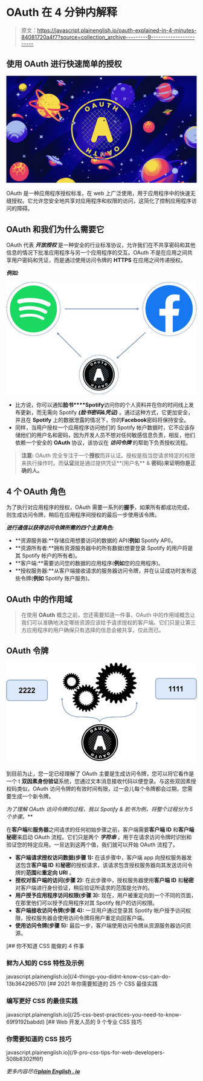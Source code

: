 # OAuth 在 4 分钟内解释

> 原文：<https://javascript.plainenglish.io/oauth-explained-in-4-minutes-84081720a4f7?source=collection_archive---------9----------------------->

## 使用 OAuth 进行快速简单的授权

![](img/b95fe05fc31a1d08d60d7c13d6951827.png)

OAuth 是一种应用程序授权标准，在 web 上广泛使用，用于应用程序中的快速无缝授权。它允许您安全地共享对应用程序和权限的访问，这简化了控制应用程序访问的障碍。

## OAuth 和我们为什么需要它

OAuth 代表 ***开放授权*** 是一种安全的行业标准协议，允许我们在不共享密码和其他信息的情况下批准应用程序与另一个应用程序的交互。OAuth 不是在应用之间共享用户密码和凭证，而是通过使用访问令牌的 **HTTPS** 在应用之间传递授权。

***例如:***

![](img/5a277c040d2a14645d0b8354f2acc4e0.png)

*   比方说，你可以通知**脸书****Spotify**访问你的个人资料并在你的时间线上发布更新，而无需向 Spotify ***(脸书密码&凭证)*** 。通过这种方式，它更加安全，并且在 **Spotify** 上的数据泄露的情况下，你的**Facebook**密码将保持安全。
*   同样，当用户授权一个应用程序访问他们的 Spotify 帐户数据时，它不应该存储他们的用户名和密码，因为开发人员不想对任何敏感信息负责，相反，他们依赖一个安全的 **OAuth** 协议，该协议在 ***访问令牌*** 的帮助下负责授权流程。

> **注意:** OAuth 完全专注于一个**授权**而非认证。授权是指当您请求特定的权限来执行操作时。而**认证**就是通过提供凭证**(用户名** & **密码)来证明你是正确的人。**

## 4 个 OAuth 角色

为了执行对应用程序的授权，OAuth 需要一系列的**握手**，如果所有都成功完成，则生成访问令牌，稍后在应用程序间授权的最后一步使用该令牌。

***进行通信以获得访问令牌所需的四个主要角色:***

*   **资源服务器:**存储应用想要访问的数据的 API(**例如** Spotify API)。
*   **资源所有者:**拥有资源服务器中的所有数据(想要登录 Spotify 的用户将是其 Spotify 帐户的所有者)。
*   **客户端:**需要访问您的数据的应用程序(**例如**您的应用程序)。
*   **授权服务器:**从客户端接收请求的服务器访问令牌，并在认证成功时发布这些令牌(**例如** Spotify 账户服务)。

## OAuth 中的作用域

> 在使用 **OAuth** 概念之前，您还需要知道一件事，OAuth 中的作用域概念让我们可以准确地决定哪些资源应该给予请求授权的客户端。它们只是让第三方应用程序的用户确保只有选择的信息会被共享，仅此而已。

## OAuth 令牌

![](img/4d85dc6ab66894504d85fc7cab14bc9d.png)

到目前为止，您一定已经理解了 OAuth 主要是生成访问令牌，您可以将它看作是一个 t **双因素身份验证**系统，您通过文本消息接收代码以便登录。与这些双因素授权码类似，OAuth 访问令牌的有效时间有限，过一会儿每个令牌都会过期，您需要生成一个新令牌。

***为了理解 OAuth 访问令牌的过程，我以* Spotify & 脸书*为例，将整个过程分为 5 个步骤。***

在**客户端**和**服务器**之间请求的任何初始步骤之前，客户端需要**客户端 ID** 和**客户端秘密**来启动 OAuth 流程。它们只是两个 ***字符串*** ，用于在请求访问令牌时识别和验证您的特定应用。一旦达到这两个值，我们就可以开始 OAuth 流程了。

*   **客户端请求授权访问数据(步骤 1):** 在该步骤中，客户端 app 向授权服务器发送包含**客户端 ID** 和**秘密**的授权请求，该请求包含授权服务器向其发送访问令牌的**范围**和**重定向 URI** 。
*   **授权对客户端的访问(步骤 2):** 在此步骤中，授权服务器使用**客户端 ID** 和**秘密**对客户端进行身份验证，稍后验证所请求的范围是允许的。
*   **用户授予应用程序访问权限(步骤 3):** 现在，用户被重定向到一个不同的页面，在那里他们可以授予应用程序对其 Spotify 帐户的访问权限。
*   **客户端接收访问令牌(步骤 4):** 一旦用户通过登录其 Spotify 帐户授予访问权限，授权服务器会使用访问令牌将用户重定向回客户端。
*   **使用访问令牌(步骤 5):** 最后一步，客户端使用访问令牌从资源服务器访问资源。

[](/4-things-you-didnt-know-css-can-do-13b364296570) [## 你不知道 CSS 能做的 4 件事

### 鲜为人知的 CSS 特性及示例

javascript.plainenglish.io](/4-things-you-didnt-know-css-can-do-13b364296570) [](/25-css-best-practices-you-need-to-know-69f9192babdd) [## 2021 年你需要知道的 25 个 CSS 最佳实践

### 编写更好 CSS 的最佳实践

javascript.plainenglish.io](/25-css-best-practices-you-need-to-know-69f9192babdd) [](/9-pro-css-tips-for-web-developers-508b8302ff6f) [## Web 开发人员的 9 个专业 CSS 技巧

### 你需要知道的 CSS 技巧

javascript.plainenglish.io](/9-pro-css-tips-for-web-developers-508b8302ff6f) 

*更多内容尽在*[***plain English . io***](http://plainenglish.io)